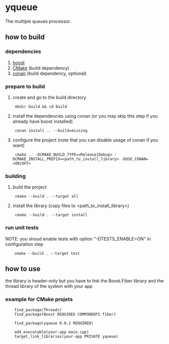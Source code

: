 # yqueue

The multiple queues processor.

## how to build

### dependencies
1. [boost](https://www.boost.org/)
2. [CMake](https://cmake.org/) (build dependency)
3. [conan](https://conan.io/) (build dependency, optional)

### prepare to build
1. create and go to the build directory

        mkdir build && cd build

2. install the dependencies using conan (or you may skip this step if you already have boost installed)

        conan install .. --build=missing

3. configure the project (note that you can disable usage of conan if you want)

        cmake .. -DCMAKE_BUILD_TYPE=<Release|Debug> -DCMAKE_INSTALL_PREFIX=<path_to_install_library> -DUSE_CONAN=<ON|OFF>

### building
1. build the project

        cmake --build . --target all

2. install the library (copy files to <path_to_install_library>)

        cmake --build . --target install

### run unit tests

NOTE: you shoud enable tests with option "-DTESTS_ENABLE=ON" in configuration step

        cmake --build . --target test

## how to use

the library is header-only but you have to link the Boost.Fiber library and the thread library of the system with your app

### example for CMake projets

        find_package(Threads)
        find_package(Boost REQUIRED COMPONENTS fiber)

        find_package(yqueue 0.0.2 REQUIRED)

        add_executable(your-app main.cpp)
        target_link_libraries(your-app PRIVATE yqueue)
